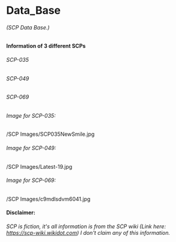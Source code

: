 # Data_Base
###### (SCP Data Base.)

#### Information of 3 different SCPs
###### SCP-035
###### SCP-049
###### SCP-069


###### Image for SCP-035: 
/SCP Images/SCP035NewSmile.jpg

###### Image for SCP-049: 
/SCP Images/Latest-19.jpg

###### Image for SCP-069: 
/SCP Images/c9mdlsdvm6041.jpg


#### Disclaimer:
###### SCP is fiction, it's all information is from the SCP wiki (Link here: https://scp-wiki.wikidot.com) I don't claim any of this information.
